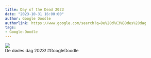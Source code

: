 ```yaml
---
title: Day of the Dead 2023
date: "2023-10-31 16:00:00"
author: Google Doodle
authorlink: https://www.google.com/search?q=De%20d%C3%B8des%20dag
tags:
- Google-Doodle
---
```

<img src="https://www.google.com/logos/doodles/2023/day-of-the-dead-2023-6753651837110150.2-law.gif" referrerpolicy="no-referrer"><br>De dødes dag 2023! #GoogleDoodle